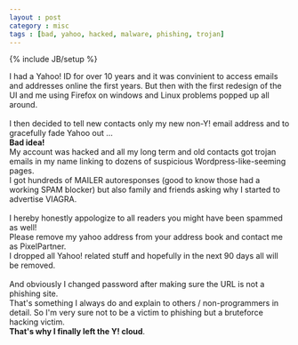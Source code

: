 ```yaml
---
layout : post
category : misc
tags : [bad, yahoo, hacked, malware, phishing, trojan]
---
```

{% include JB/setup %}

I had a Yahoo! ID for over 10 years and it was convinient to access emails and addresses online the first years. But then with the first redesign of the UI and me using Firefox on windows and Linux problems popped up all around.<br /><br />I then decided to tell new contacts only my new non-Y! email address and to gracefully fade Yahoo out ...<br /><span style="font-weight:bold;">Bad idea!</span><br />My account was hacked and all my long term and old contacts got trojan emails in my name linking to dozens of suspicious Wordpress-like-seeming pages.<br />I got hundreds of MAILER autoresponses (good to know those had a working SPAM blocker) but also family and friends asking why I started to advertise VIAGRA.<br /><br />I hereby honestly appologize to all readers you might have been spammed as well!<br />Please remove my yahoo address from your address book and contact me as PixelPartner.<br />I dropped all Yahoo! related stuff and hopefully in the next 90 days all will be removed.<br /><br />And obviously I changed password after making sure the URL is not a phishing site.<br />That's something I always do and explain to others / non-programmers in detail. So I'm very sure not to be a victim to phishing but a bruteforce hacking victim. <br /><span style="font-weight:bold;">That's why I finally left the Y! cloud</span>.